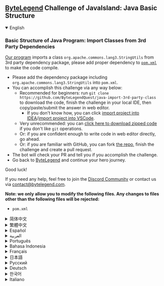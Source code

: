 ## [ByteLegend](https://bytelegend.com) Challenge of JavaIsland: Java Basic Structure

<details open='true'>
<summary>English</summary>

### Basic Structure of Java Program: Import Classes from 3rd Party Dependencies

[Our program](https://github.com/ByteLegendQuest/java-import-3rd-party-class/blob/main/src/main/java/com/bytelegend/Main.java) imports a class `org.apache.commons.lang3.StringUtils` from 3rd party dependency package,
please add proper dependency to [`pom.xml`](https://github.com/ByteLegendQuest/java-import-3rd-party-class/blob/main/pom.xml) to make the code compile.

- Please add the dependency package including `org.apache.commons.lang3.StringUtils` into `pom.xml`.
- You can accomplish this challenge via any way below:
  - Recommended for beginners: run `git clone https://github.com/ByteLegendQuest/java-import-3rd-party-class` to download the code,
    finish the challenge in your local IDE, then copy/paste/submit the answer in web editor.
    - If you don't know how, you can click [import project into IDEA](https://github.com/ByteLegendQuest/java-import-3rd-party-class/blob/main/docs/en/clone-and-import.md)/[import project into VSCode](https://github.com/ByteLegendQuest/java-import-3rd-party-class/blob/main/docs/en/clone-and-import-vscode.md).
  - Very unrecommended: you can [click here to download zipped code](https://codeload.github.com/ByteLegendQuest/java-import-3rd-party-class/zip/refs/heads/main) if you don't like `git` operations.
  - Or: if you are confident enough to write code in web editor directly, go ahead.
  - Or: if you are familiar with GitHub, you can fork [the repo](https://github.com/ByteLegendQuest/java-import-3rd-party-class), finish the challenge and create a pull request.
- The bot will check your PR and tell you if you accomplish the challenge.
- Go back to [ByteLegend](https://bytelegend.com) and continue your hero journey.

Good luck!

If you need any help, feel free to join the [Discord Community](https://discord.gg/35RreUUGWt) or contact us via [contact@bytelegend.com](mailto:contact@bytelegend.com).

**Note: we only allow you to modify the following files.
Any changes to files other than the following files will be rejected:**

- `pom.xml`

</details>

<details>
<summary>简体中文</summary>

### Java程序的基本结构练习：导入第三方依赖包中的类

[我们的程序](https://github.com/ByteLegendQuest/java-import-3rd-party-class/blob/main/src/main/java/com/bytelegend/Main.java)中引用了一个第三方依赖包中的类`org.apache.commons.lang3.StringUtils`。
请在[`pom.xml`](https://github.com/ByteLegendQuest/java-import-3rd-party-class/blob/main/pom.xml)中添加适当的依赖，使得程序不再报错。

- 请在`pom.xml`中引入包含`org.apache.commons.lang3.StringUtils`的第三方依赖包，使程序能够通过编译。
- 你可以使用以下任意一种方法完成挑战：
  - 初学者推荐：运行`git clone https://git.bytelegend.com/ByteLegendQuest/java-import-3rd-party-class`将代码下载到本地，在本地使用IDE调试完成后复制到网页编辑器里提交。
    - 如果你不知道怎么做，可以点击[导入IDEA](https://github.com/ByteLegendQuest/java-import-3rd-party-class/blob/main/docs/zh_hans/clone-and-import.md)/[导入VSCode](https://github.com/ByteLegendQuest/java-import-3rd-party-class/blob/main/docs/zh_hans/clone-and-import-vscode.md)。
  - 非常不推荐：如果你实在不喜欢`git`命令行操作，你可以[点击这里直接下载打包好的代码](https://ghcodeload.bytelegend.com/ByteLegendQuest/java-import-3rd-party-class/zip/refs/heads/main)。
  - 或者：如果你非常自信不需要下载代码到本地调试，可以使用网页编辑器直接提交。
  - 或者：如果你对GitHub非常熟悉，你可以fork[这个仓库](https://github.com/ByteLegendQuest/java-import-3rd-party-class)、完成挑战后，创建一个Pull Request。
- 机器人将会检查你的答案，告诉你你是否通过了挑战。
- 回到[字节传说](https://bytelegend.com)，然后继续你的英雄旅程。

祝你好运！

如果你需要任何帮助，欢迎加入官方玩家QQ群（在[首页](https://bytelegend.com)右下角的`联系 & 关于`菜单里可以找到入群方式）或者[Discord社区](https://discord.gg/PvmqK3hF)，或email至[contact@bytelegend.com](mailto:contact@bytelegend.com)。

**注意：我们只允许您修改以下文件，任何对其他文件的修改都会被拒绝：**

- `pom.xml`

</details>

<details>
<summary>繁體中文</summary>

### Java 程序的基本結構：從 3rd 方依賴項導入類

[我們的程序](https://github.com/ByteLegendQuest/java-import-3rd-party-class/blob/main/src/main/java/com/bytelegend/Main.java)從 3rd 方依賴包中導入了一個類`org.apache.commons.lang3.StringUtils` ，請在[`pom.xml`](https://github.com/ByteLegendQuest/java-import-3rd-party-class/blob/main/pom.xml)中添加適當的依賴以使代碼編譯。

-   請將包含`org.apache.commons.lang3.StringUtils`的依賴包添加到`pom.xml`中。
-   您可以通過以下任何方式完成此挑戰：
    -   推薦給初學者：運行`git clone https://github.com/ByteLegendQuest/java-import-3rd-party-class`下載代碼，在本地 IDE 中完成挑戰，然後在網頁編輯器中復制/粘貼/提交答案.
        -   如果你不知道怎麼做，你可以點擊[import project into IDEA](https://github.com/ByteLegendQuest/java-import-3rd-party-class/blob/main/docs/en/clone-and-import.md) / [import project into VSCode](https://github.com/ByteLegendQuest/java-import-3rd-party-class/blob/main/docs/en/clone-and-import-vscode.md) 。
    -   非常不推薦：如果你不喜歡`git`操作，可以[點擊這裡下載壓縮代碼](https://codeload.github.com/ByteLegendQuest/java-import-3rd-party-class/zip/refs/heads/main)。
    -   或者：如果您有足夠的信心直接在 Web 編輯器中編寫代碼，請繼續。
    -   或者：如果你熟悉 GitHub，你可以 fork[倉庫](https://github.com/ByteLegendQuest/java-import-3rd-party-class)，完成挑戰並創建一個拉取請求。
-   機器人會檢查你的 PR 並告訴你是否完成了挑戰。
-   回到[ByteLegend](https://bytelegend.com)繼續你的英雄之旅。

祝你好運！

如果您需要任何幫助，請隨時加入[Discord 社區](https://discord.gg/35RreUUGWt)或通過[contact@bytelegend.com](mailto:contact@bytelegend.com)聯繫我們。

**注意：我們只允許您修改以下文件。對以下文件以外的文件的任何更改都將被拒絕：**

-   `pom.xml`
</details>

<details>
<summary>Español</summary>

### Estructura básica del programa Java: clases de importación de dependencias de terceros

[Nuestro programa](https://github.com/ByteLegendQuest/java-import-3rd-party-class/blob/main/src/main/java/com/bytelegend/Main.java) importa una clase `org.apache.commons.lang3.StringUtils` del paquete de dependencia de terceros, agregue la dependencia adecuada a [`pom.xml`](https://github.com/ByteLegendQuest/java-import-3rd-party-class/blob/main/pom.xml) para compilar el código.

-   Agregue el paquete de dependencia que incluye `org.apache.commons.lang3.StringUtils` en `pom.xml` .
-   Puede lograr este desafío de cualquier manera a continuación:
    -   Recomendado para principiantes: ejecute `git clone https://github.com/ByteLegendQuest/java-import-3rd-party-class` para descargar el código, finalice el desafío en su IDE local, luego copie/pegue/envíe la respuesta en el editor web .
        -   Si no sabe cómo hacerlo, puede hacer clic en [importar proyecto a IDEA](https://github.com/ByteLegendQuest/java-import-3rd-party-class/blob/main/docs/en/clone-and-import.md) / [importar proyecto a VSCode](https://github.com/ByteLegendQuest/java-import-3rd-party-class/blob/main/docs/en/clone-and-import-vscode.md) .
    -   Muy poco recomendado: puede [hacer clic aquí para descargar el código comprimido](https://codeload.github.com/ByteLegendQuest/java-import-3rd-party-class/zip/refs/heads/main) si no le gustan las operaciones de `git` .
    -   O: si tiene la confianza suficiente para escribir código en el editor web directamente, adelante.
    -   O: si está familiarizado con GitHub, puede bifurcar [el repositorio](https://github.com/ByteLegendQuest/java-import-3rd-party-class) , finalizar el desafío y crear una solicitud de extracción.
-   El bot verificará tu PR y te dirá si logras el desafío.
-   Regrese a [ByteLegend](https://bytelegend.com) y continúe su viaje de héroe.

¡Buena suerte!

Si necesita ayuda, no dude en unirse a la [comunidad de Discord](https://discord.gg/35RreUUGWt) o contáctenos a través de [contact@bytelegend.com](mailto:contact@bytelegend.com) .

**Nota: solo le permitimos modificar los siguientes archivos. Cualquier cambio en los archivos que no sean los siguientes archivos será rechazado:**

-   `pom.xml`
</details>

<details>
<summary>العربية</summary>

### الهيكل الأساسي لبرنامج Java: استيراد فئات من تبعيات طرف ثالث

يستورد [برنامجنا](https://github.com/ByteLegendQuest/java-import-3rd-party-class/blob/main/src/main/java/com/bytelegend/Main.java) فئة `org.apache.commons.lang3.StringUtils` من حزمة تبعية تابعة لجهة خارجية ، يرجى إضافة تبعية مناسبة إلى [`pom.xml`](https://github.com/ByteLegendQuest/java-import-3rd-party-class/blob/main/pom.xml) لجعل الشفرة مجمعة.

-   يرجى إضافة حزمة التبعية بما في ذلك `org.apache.commons.lang3.StringUtils` إلى `pom.xml` .
-   يمكنك إنجاز هذا التحدي بأي طريقة أدناه:
    -   موصى به للمبتدئين: قم بتشغيل `git clone https://github.com/ByteLegendQuest/java-import-3rd-party-class` لتنزيل الكود ، وإنهاء التحدي في IDE المحلي الخاص بك ، ثم نسخ / لصق / إرسال الإجابة في محرر الويب .
        -   إذا كنت لا تعرف كيف يمكنك النقر فوق [استيراد مشروع إلى IDEA](https://github.com/ByteLegendQuest/java-import-3rd-party-class/blob/main/docs/en/clone-and-import.md) / [استيراد مشروع إلى VSCode](https://github.com/ByteLegendQuest/java-import-3rd-party-class/blob/main/docs/en/clone-and-import-vscode.md) .
    -   غير موصى به على الإطلاق: يمكنك [النقر هنا لتنزيل رمز مضغوط](https://codeload.github.com/ByteLegendQuest/java-import-3rd-party-class/zip/refs/heads/main) إذا كنت لا تحب عمليات `git` .
    -   أو: إذا كنت واثقًا بدرجة كافية لكتابة التعليمات البرمجية في محرر الويب مباشرةً ، فابدأ.
    -   أو: إذا كنت معتادًا على GitHub ، فيمكنك تفرع [الريبو](https://github.com/ByteLegendQuest/java-import-3rd-party-class) وإنهاء التحدي وإنشاء طلب سحب.
-   سيتحقق الروبوت من العلاقات العامة الخاصة بك ويخبرك إذا أنجزت التحدي.
-   ارجع إلى [ByteLegend وتابع](https://bytelegend.com) رحلة بطلك.

حظ سعيد!

إذا كنت بحاجة إلى أي مساعدة ، فلا تتردد في الانضمام إلى [مجتمع Discord](https://discord.gg/35RreUUGWt) أو الاتصال بنا عبر [contact@bytelegend.com](mailto:contact@bytelegend.com) .

**ملاحظة: نسمح لك فقط بتعديل الملفات التالية. سيتم رفض أي تغييرات يتم إجراؤها على الملفات بخلاف الملفات التالية:**

-   `pom.xml`
</details>

<details>
<summary>Português</summary>

### Estrutura Básica do Programa Java: Importar Classes de Dependências de Terceiros

[Nosso programa](https://github.com/ByteLegendQuest/java-import-3rd-party-class/blob/main/src/main/java/com/bytelegend/Main.java) importa uma classe `org.apache.commons.lang3.StringUtils` de um pacote de dependência de terceiros, por favor, adicione a dependência apropriada ao [`pom.xml`](https://github.com/ByteLegendQuest/java-import-3rd-party-class/blob/main/pom.xml) para fazer o código compilar.

-   Adicione o pacote de dependência incluindo `org.apache.commons.lang3.StringUtils` em `pom.xml` .
-   Você pode realizar este desafio de qualquer maneira abaixo:
    -   Recomendado para iniciantes: execute `git clone https://github.com/ByteLegendQuest/java-import-3rd-party-class` para baixar o código, conclua o desafio em seu IDE local e copie/cole/envie a resposta no editor da web .
        -   Se você não sabe como, você pode clicar em [importar projeto para IDEA](https://github.com/ByteLegendQuest/java-import-3rd-party-class/blob/main/docs/en/clone-and-import.md) / [importar projeto para VSCode](https://github.com/ByteLegendQuest/java-import-3rd-party-class/blob/main/docs/en/clone-and-import-vscode.md) .
    -   Muito não recomendado: você pode [clicar aqui para baixar o código zipado](https://codeload.github.com/ByteLegendQuest/java-import-3rd-party-class/zip/refs/heads/main) se não gostar das operações do `git` .
    -   Ou: se você estiver confiante o suficiente para escrever código diretamente no editor web, vá em frente.
    -   Ou: se você estiver familiarizado com o GitHub, você pode bifurcar [o repo](https://github.com/ByteLegendQuest/java-import-3rd-party-class) , finalizar o desafio e criar um pull request.
-   O bot verificará seu PR e informará se você cumpriu o desafio.
-   Volte para [ByteLegend](https://bytelegend.com) e continue sua jornada de herói.

Boa sorte!

Se precisar de ajuda, sinta-se à vontade para se juntar à [Comunidade Discord](https://discord.gg/35RreUUGWt) ou entre em contato conosco via [contact@bytelegend.com](mailto:contact@bytelegend.com) .

**Nota: só permitimos que você modifique os seguintes arquivos. Quaisquer alterações em arquivos que não sejam os arquivos a seguir serão rejeitadas:**

-   `pom.xml`
</details>

<details>
<summary>Bahasa Indonesia</summary>

### Struktur Dasar Program Java: Mengimpor Kelas dari Dependensi Pihak Ketiga

[Program kami](https://github.com/ByteLegendQuest/java-import-3rd-party-class/blob/main/src/main/java/com/bytelegend/Main.java) mengimpor kelas `org.apache.commons.lang3.StringUtils` dari paket ketergantungan pihak ke-3, harap tambahkan ketergantungan yang tepat ke [`pom.xml`](https://github.com/ByteLegendQuest/java-import-3rd-party-class/blob/main/pom.xml) untuk membuat kode dikompilasi.

-   Silakan tambahkan paket dependensi termasuk `org.apache.commons.lang3.StringUtils` ke `pom.xml` .
-   Anda dapat menyelesaikan tantangan ini melalui cara apa pun di bawah ini:
    -   Direkomendasikan untuk pemula: jalankan `git clone https://github.com/ByteLegendQuest/java-import-3rd-party-class` untuk mengunduh kode, selesaikan tantangan di IDE lokal Anda, lalu salin/tempel/kirim jawabannya di editor web .
        -   Jika Anda tidak tahu caranya, Anda bisa mengklik [import project into IDEA](https://github.com/ByteLegendQuest/java-import-3rd-party-class/blob/main/docs/en/clone-and-import.md) / [import project into VSCode](https://github.com/ByteLegendQuest/java-import-3rd-party-class/blob/main/docs/en/clone-and-import-vscode.md) .
    -   Sangat tidak direkomendasikan: Anda dapat [mengklik di sini untuk mengunduh kode zip](https://codeload.github.com/ByteLegendQuest/java-import-3rd-party-class/zip/refs/heads/main) jika Anda tidak menyukai operasi `git` .
    -   Atau: jika Anda cukup percaya diri untuk menulis kode di editor web secara langsung, silakan.
    -   Atau: jika Anda terbiasa dengan GitHub, Anda dapat melakukan fork [repo](https://github.com/ByteLegendQuest/java-import-3rd-party-class) , menyelesaikan tantangan, dan membuat permintaan tarik.
-   Bot akan memeriksa PR Anda dan memberi tahu Anda jika Anda menyelesaikan tantangan.
-   Kembali ke [ByteLegend](https://bytelegend.com) dan lanjutkan perjalanan pahlawan Anda.

Semoga beruntung!

Jika Anda memerlukan bantuan, jangan ragu untuk bergabung dengan [Komunitas Discord](https://discord.gg/35RreUUGWt) atau hubungi kami melalui [contact@bytelegend.com](mailto:contact@bytelegend.com) .

**Catatan: kami hanya mengizinkan Anda untuk mengubah file berikut. Setiap perubahan pada file selain file berikut akan ditolak:**

-   `pom.xml`
</details>

<details>
<summary>Français</summary>

### Structure de base du programme Java : Importer des classes à partir de dépendances tierces

[Notre programme](https://github.com/ByteLegendQuest/java-import-3rd-party-class/blob/main/src/main/java/com/bytelegend/Main.java) importe une classe `org.apache.commons.lang3.StringUtils` à partir d'un package de dépendances tiers, veuillez ajouter la dépendance appropriée à [`pom.xml`](https://github.com/ByteLegendQuest/java-import-3rd-party-class/blob/main/pom.xml) pour que le code soit compilé.

-   Veuillez ajouter le package de dépendances comprenant `org.apache.commons.lang3.StringUtils` dans `pom.xml` .
-   Vous pouvez accomplir ce défi de n'importe quelle manière ci-dessous:
    -   Recommandé pour les débutants : exécutez `git clone https://github.com/ByteLegendQuest/java-import-3rd-party-class` pour télécharger le code, terminez le défi dans votre IDE local, puis copiez/collez/soumettez la réponse dans l'éditeur Web .
        -   Si vous ne savez pas comment, vous pouvez cliquer sur [importer le projet dans IDEA](https://github.com/ByteLegendQuest/java-import-3rd-party-class/blob/main/docs/en/clone-and-import.md) / [importer le projet dans VSCode](https://github.com/ByteLegendQuest/java-import-3rd-party-class/blob/main/docs/en/clone-and-import-vscode.md) .
    -   Très déconseillé : vous pouvez [cliquer ici pour télécharger le code compressé](https://codeload.github.com/ByteLegendQuest/java-import-3rd-party-class/zip/refs/heads/main) si vous n'aimez pas les opérations `git` .
    -   Ou : si vous êtes suffisamment confiant pour écrire du code directement dans l'éditeur Web, continuez.
    -   Ou : si vous êtes familier avec GitHub, vous pouvez forker [le dépôt](https://github.com/ByteLegendQuest/java-import-3rd-party-class) , terminer le défi et créer une demande d'extraction.
-   Le bot vérifiera votre PR et vous dira si vous accomplissez le défi.
-   Retournez à [ByteLegend](https://bytelegend.com) et continuez votre voyage de héros.

Bonne chance!

Si vous avez besoin d'aide, n'hésitez pas à rejoindre la [communauté Discord](https://discord.gg/35RreUUGWt) ou à nous contacter via [contact@bytelegend.com](mailto:contact@bytelegend.com) .

**Remarque : nous vous autorisons uniquement à modifier les fichiers suivants. Toute modification de fichiers autres que les fichiers suivants sera rejetée :**

-   `pom.xml`
</details>

<details>
<summary>日本語</summary>

### Javaプログラムの基本構造：サードパーティの依存関係からクラスをインポートする

[私たちのプログラム](https://github.com/ByteLegendQuest/java-import-3rd-party-class/blob/main/src/main/java/com/bytelegend/Main.java)は、サードパーティの依存関係パッケージからクラス`org.apache.commons.lang3.StringUtils`をインポートします。コードをコンパイルするには、 [`pom.xml`](https://github.com/ByteLegendQuest/java-import-3rd-party-class/blob/main/pom.xml)に適切な依存関係を追加してください。

-   `org.apache.commons.lang3.StringUtils`を含む依存関係パッケージを`pom.xml`に追加してください。
-   この課題は、以下のいずれかの方法で達成できます。
    -   初心者に推奨： `git clone https://github.com/ByteLegendQuest/java-import-3rd-party-class`を実行してコードをダウンロードし、ローカルIDEでチャレンジを終了してから、Webエディターで回答をコピー/貼り付け/送信します。
        -   方法がわからない場合は、\[ [プロジェクトをIDEAにインポート](https://github.com/ByteLegendQuest/java-import-3rd-party-class/blob/main/docs/en/clone-and-import.md)\]/\[ [プロジェクトをVSCodeにインポート](https://github.com/ByteLegendQuest/java-import-3rd-party-class/blob/main/docs/en/clone-and-import-vscode.md)\]をクリックできます。
    -   非常に推奨されていません`git`操作が気に入らない場合は、 [ここをクリックしてzipコードをダウンロード](https://codeload.github.com/ByteLegendQuest/java-import-3rd-party-class/zip/refs/heads/main)できます。
    -   または：Webエディターで直接コードを記述できる自信がある場合は、先に進んでください。
    -   または：GitHubに精通している場合は[、リポジトリ](https://github.com/ByteLegendQuest/java-import-3rd-party-class)をフォークしてチャレンジを終了し、プルリクエストを作成できます。
-   ボットはPRをチェックし、チャレンジを達成したかどうかを通知します。
-   [ByteLegend](https://bytelegend.com)に戻り、ヒーローの旅を続けてください。

幸運を！

ヘルプが必要な場合は、 [Discordコミュニティ](https://discord.gg/35RreUUGWt)に参加するか、contact [@bytelegend.com](mailto:contact@bytelegend.com)からお問い合わせください。

**注：変更できるのは次のファイルのみです。次のファイル以外のファイルへの変更は拒否されます。**

-   `pom.xml`
</details>

<details>
<summary>Русский</summary>

### Базовая структура Java-программы: импорт классов из сторонних зависимостей

[Наша программа](https://github.com/ByteLegendQuest/java-import-3rd-party-class/blob/main/src/main/java/com/bytelegend/Main.java) импортирует класс `org.apache.commons.lang3.StringUtils` из стороннего пакета зависимостей, добавьте правильную зависимость в [`pom.xml`](https://github.com/ByteLegendQuest/java-import-3rd-party-class/blob/main/pom.xml) , чтобы код скомпилировался.

-   Добавьте пакет зависимостей, включая `org.apache.commons.lang3.StringUtils` , в `pom.xml` .
-   Вы можете выполнить эту задачу любым способом, указанным ниже:
    -   Рекомендуется для начинающих: запустите `git clone https://github.com/ByteLegendQuest/java-import-3rd-party-class` , чтобы загрузить код, выполните задание в локальной среде IDE, затем скопируйте/вставьте/отправьте ответ в веб-редакторе. .
        -   Если вы не знаете как, вы можете нажать [импортировать проект в IDEA](https://github.com/ByteLegendQuest/java-import-3rd-party-class/blob/main/docs/en/clone-and-import.md) / [импортировать проект в VSCode](https://github.com/ByteLegendQuest/java-import-3rd-party-class/blob/main/docs/en/clone-and-import-vscode.md) .
    -   Крайне не рекомендуется: вы можете [щелкнуть здесь, чтобы загрузить заархивированный код](https://codeload.github.com/ByteLegendQuest/java-import-3rd-party-class/zip/refs/heads/main) , если вам не нравятся операции `git` .
    -   Или: если вы достаточно уверены, чтобы писать код напрямую в веб-редакторе, вперед.
    -   Или: если вы знакомы с GitHub, вы можете разветвить [репозиторий](https://github.com/ByteLegendQuest/java-import-3rd-party-class) , выполнить задание и создать запрос на включение.
-   Бот проверит ваш PR и сообщит, выполнили ли вы задание.
-   Вернитесь в [ByteLegend](https://bytelegend.com) и продолжайте свое героическое путешествие.

Удачи!

Если вам нужна помощь, присоединяйтесь к [сообществу Discord](https://discord.gg/35RreUUGWt) или свяжитесь с нами по [адресу contact@bytelegend.com](mailto:contact@bytelegend.com) .

**Примечание: мы разрешаем вам изменять только следующие файлы. Любые изменения в файлах, кроме следующих файлов, будут отклонены:**

-   `pom.xml`
</details>

<details>
<summary>Deutsch</summary>

### Grundstruktur des Java-Programms: Klassen aus Abhängigkeiten von Drittanbietern importieren

[Unser Programm](https://github.com/ByteLegendQuest/java-import-3rd-party-class/blob/main/src/main/java/com/bytelegend/Main.java) importiert eine Klasse `org.apache.commons.lang3.StringUtils` aus einem Abhängigkeitspaket eines Drittanbieters. Bitte fügen Sie [`pom.xml`](https://github.com/ByteLegendQuest/java-import-3rd-party-class/blob/main/pom.xml) die richtige Abhängigkeit hinzu, damit der Code kompiliert wird.

-   Bitte fügen Sie das Abhängigkeitspaket einschließlich `org.apache.commons.lang3.StringUtils` in `pom.xml` hinzu.
-   Sie können diese Herausforderung auf eine der folgenden Arten meistern:
    -   Empfohlen für Anfänger: Führen Sie `git clone https://github.com/ByteLegendQuest/java-import-3rd-party-class` aus, um den Code herunterzuladen, beenden Sie die Herausforderung in Ihrer lokalen IDE und kopieren/fügen Sie dann die Antwort im Web-Editor ein/übermitteln Sie sie .
        -   Wenn Sie nicht wissen wie, können Sie auf [Projekt in IDEA](https://github.com/ByteLegendQuest/java-import-3rd-party-class/blob/main/docs/en/clone-and-import.md) [importieren / Projekt in VSCode importieren klicken](https://github.com/ByteLegendQuest/java-import-3rd-party-class/blob/main/docs/en/clone-and-import-vscode.md) .
    -   Sehr nicht zu empfehlen: Sie können [hier klicken, um den gezippten Code herunterzuladen,](https://codeload.github.com/ByteLegendQuest/java-import-3rd-party-class/zip/refs/heads/main) wenn Sie `git` -Operationen nicht mögen.
    -   Oder: Wenn Sie sicher genug sind, Code direkt im Web-Editor zu schreiben, fahren Sie fort.
    -   Oder: Wenn Sie sich mit GitHub auskennen, können Sie [das Repo forken](https://github.com/ByteLegendQuest/java-import-3rd-party-class) , die Challenge beenden und einen Pull-Request erstellen.
-   Der Bot überprüft Ihre PR und teilt Ihnen mit, ob Sie die Herausforderung meistern.
-   Gehen Sie zurück zu [ByteLegend](https://bytelegend.com) und setzen Sie Ihre Heldenreise fort.

Viel Glück!

Wenn Sie Hilfe benötigen, können Sie sich gerne der [Discord Community](https://discord.gg/35RreUUGWt) anschließen oder uns über [contact@bytelegend.com kontaktieren](mailto:contact@bytelegend.com) .

**Hinweis: Wir erlauben Ihnen nur, die folgenden Dateien zu ändern. Alle Änderungen an anderen Dateien als den folgenden Dateien werden abgelehnt:**

-   `pom.xml`
</details>

<details>
<summary>한국어</summary>

### Java 프로그램의 기본 구조: 타사 종속성에서 클래스 가져오기

[우리 프로그램](https://github.com/ByteLegendQuest/java-import-3rd-party-class/blob/main/src/main/java/com/bytelegend/Main.java) 은 타사 종속성 패키지에서 `org.apache.commons.lang3.StringUtils` 클래스를 가져옵니다. 코드를 컴파일하려면 [`pom.xml`](https://github.com/ByteLegendQuest/java-import-3rd-party-class/blob/main/pom.xml) 에 적절한 종속성을 추가하십시오.

-   `org.apache.commons.lang3.StringUtils` 를 포함하는 종속성 패키지를 `pom.xml` 에 추가하십시오.
-   아래 방법을 통해 이 챌린지를 완료할 수 있습니다.
    -   초보자를 위한 권장 사항: `git clone https://github.com/ByteLegendQuest/java-import-3rd-party-class` 를 실행하여 코드를 다운로드하고 로컬 IDE에서 챌린지를 완료한 다음 웹 편집기에서 답변을 복사/붙여넣기/제출합니다. .
        -   방법을 모르는 경우 [프로젝트를 IDEA로](https://github.com/ByteLegendQuest/java-import-3rd-party-class/blob/main/docs/en/clone-and-import.md) [가져오기 / 프로젝트를 VSCode로 가져](https://github.com/ByteLegendQuest/java-import-3rd-party-class/blob/main/docs/en/clone-and-import-vscode.md) 오기를 클릭할 수 있습니다.
    -   매우 권장하지 않음: `git` 작업이 마음에 들지 않으면 [여기를 클릭하여 압축 코드를 다운로드](https://codeload.github.com/ByteLegendQuest/java-import-3rd-party-class/zip/refs/heads/main) 할 수 있습니다.
    -   또는 웹 편집기에서 직접 코드를 작성할 만큼 자신이 있다면 계속 진행하십시오.
    -   또는 GitHub에 익숙하다면 리포지토리를 분기 [하고](https://github.com/ByteLegendQuest/java-import-3rd-party-class) 챌린지를 완료하고 풀 요청을 생성할 수 있습니다.
-   봇은 PR을 확인하고 도전 과제를 달성했는지 알려줍니다.
-   [ByteLegend](https://bytelegend.com) 로 돌아가 영웅 여정을 계속하세요.

행운을 빕니다!

도움이 필요하면 언제든지 [Discord 커뮤니티](https://discord.gg/35RreUUGWt) 에 가입하거나 [contact@bytelegend.com](mailto:contact@bytelegend.com) 을 통해 문의하세요.

**참고: 다음 파일만 수정할 수 있습니다. 다음 파일 이외의 파일에 대한 변경 사항은 거부됩니다.**

-   `pom.xml`
</details>

<details>
<summary>Italiano</summary>

### Struttura di base del programma Java: classi di importazione da dipendenze di terze parti

[Il nostro programma](https://github.com/ByteLegendQuest/java-import-3rd-party-class/blob/main/src/main/java/com/bytelegend/Main.java) importa una classe `org.apache.commons.lang3.StringUtils` da un pacchetto di dipendenze di terze parti, per favore aggiungi la dipendenza appropriata a [`pom.xml`](https://github.com/ByteLegendQuest/java-import-3rd-party-class/blob/main/pom.xml) per fare in modo che il codice venga compilato.

-   Aggiungi il pacchetto delle dipendenze che include `org.apache.commons.lang3.StringUtils` in `pom.xml` .
-   Puoi portare a termine questa sfida in qualsiasi modo di seguito:
    -   Consigliato per i principianti: esegui `git clone https://github.com/ByteLegendQuest/java-import-3rd-party-class` per scaricare il codice, completa la sfida nel tuo IDE locale, quindi copia/incolla/invia la risposta nell'editor web .
        -   Se non sai come fare, puoi fare clic su [importa progetto in IDEA](https://github.com/ByteLegendQuest/java-import-3rd-party-class/blob/main/docs/en/clone-and-import.md) / [importa progetto in VSCode](https://github.com/ByteLegendQuest/java-import-3rd-party-class/blob/main/docs/en/clone-and-import-vscode.md) .
    -   Molto sconsigliato: puoi fare [clic qui per scaricare il codice zippato](https://codeload.github.com/ByteLegendQuest/java-import-3rd-party-class/zip/refs/heads/main) se non ti piacciono le operazioni `git` .
    -   Oppure: se sei abbastanza sicuro da scrivere il codice direttamente nell'editor web, vai avanti.
    -   Oppure: se hai familiarità con GitHub, puoi eseguire il fork [del repository](https://github.com/ByteLegendQuest/java-import-3rd-party-class) , completare la sfida e creare una richiesta pull.
-   Il bot controllerà il tuo PR e ti dirà se hai superato la sfida.
-   Torna a [ByteLegend](https://bytelegend.com) e continua il tuo viaggio da eroe.

Buona fortuna!

Se hai bisogno di aiuto, non esitare a unirti alla [community di Discord](https://discord.gg/35RreUUGWt) o contattaci tramite [contact@bytelegend.com](mailto:contact@bytelegend.com) .

**Nota: ti permettiamo solo di modificare i seguenti file. Eventuali modifiche ai file diversi dai seguenti file verranno rifiutate:**

-   `pom.xml`
</details>

